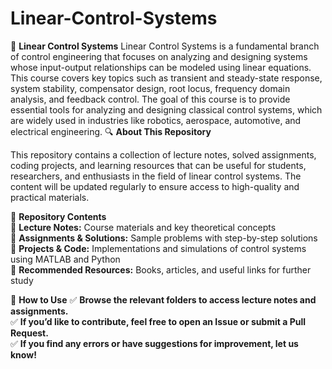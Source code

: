 # Linear-Control-Systems
📌 **Linear Control Systems** 
Linear Control Systems is a fundamental branch of control engineering that focuses on analyzing and designing systems whose input-output relationships can be modeled using linear equations. This course covers key topics such as transient and steady-state response, system stability, compensator design, root locus, frequency domain analysis, and feedback control. The goal of this course is to provide essential tools for analyzing and designing classical control systems, which are widely used in industries like robotics, aerospace, automotive, and electrical engineering.
🔍 **About This Repository**

This repository contains a collection of lecture notes, solved assignments, coding projects, and learning resources that can be useful for students, researchers, and enthusiasts in the field of linear control systems. The content will be updated regularly to ensure access to high-quality and practical materials.

📂 **Repository Contents**  
🔹 **Lecture Notes:** Course materials and key theoretical concepts  
🔹 **Assignments & Solutions:** Sample problems with step-by-step solutions  
🔹 **Projects & Code:** Implementations and simulations of control systems using MATLAB and Python  
🔹 **Recommended Resources:** Books, articles, and useful links for further study  

🚀 **How to Use** 
✅ **Browse the relevant folders to access lecture notes and assignments.**  
✅ **If you’d like to contribute, feel free to open an Issue or submit a Pull Request.**  
✅ **If you find any errors or have suggestions for improvement, let us know!**  

